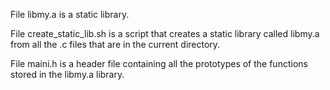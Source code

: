 File libmy.a is a static library.

File create_static_lib.sh is a script that creates a static library called libmy.a from all the .c files that are in the current directory.

File maini.h is a header file containing all the prototypes of the functions stored in the libmy.a library.
